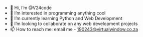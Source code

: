 - 👋 Hi, I’m @V24code
- 👀 I’m interested in programming anything cool
- 🌱 I’m currently learning Python and Web Development 
- 💞️ I’m looking to collaborate on any web development projects
- 📫 How to reach me: email me - 190243@virtualwindow.co.za

<!---
V24code/V24code is a ✨ special ✨ repository because its `README.md` (this file) appears on your GitHub profile.
You can click the Preview link to take a look at your changes.
--->
